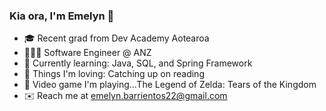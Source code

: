 ### Kia ora, I'm Emelyn 👀 

- 🎓 Recent grad from Dev Academy Aotearoa
- 👩🏽‍💻 Software Engineer @ ANZ
- 🌱 Currently learning: Java, SQL, and Spring Framework
- 💖 Things I'm loving: Catching up on reading
- 👾 Video game I'm playing...The Legend of Zelda: Tears of the Kingdom
- ✉️ Reach me at emelyn.barrientos22@gmail.com
